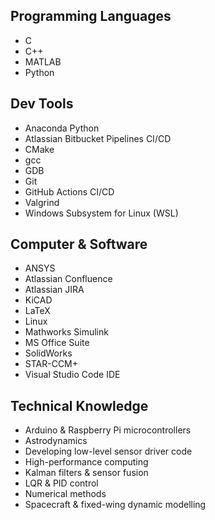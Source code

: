 ---
---

## Programming Languages

* C
* C++
* MATLAB
* Python

## Dev Tools

* Anaconda Python
* Atlassian Bitbucket Pipelines CI/CD
* CMake
* gcc
* GDB
* Git
* GitHub Actions CI/CD
* Valgrind
* Windows Subsystem for Linux (WSL)

## Computer & Software

* ANSYS
* Atlassian Confluence
* Atlassian JIRA
* KiCAD
* LaTeX
* Linux
* Mathworks Simulink
* MS Office Suite
* SolidWorks
* STAR-CCM+
* Visual Studio Code IDE

## Technical Knowledge

* Arduino & Raspberry Pi microcontrollers
* Astrodynamics
* Developing low-level sensor driver code
* High-performance computing
* Kalman filters & sensor fusion
* LQR & PID control
* Numerical methods
* Spacecraft & fixed-wing dynamic modelling
